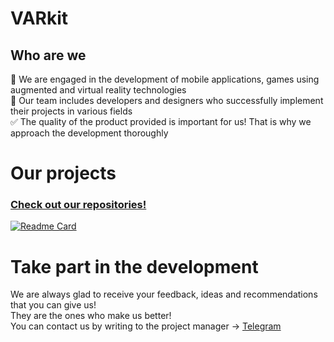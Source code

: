 # VARkit
## Who are we
🙋‍ We are engaged in the development of mobile applications, games using augmented and virtual reality technologies<br>
🧙 Our team includes developers and designers who successfully implement their projects in various fields<br>
:white_check_mark: The quality of the product provided is important for us! That is why we approach the development thoroughly<br>

# Our projects
### [Check out our repositories!](https://github.com/orgs/VARkit/repositories)
[![Readme Card](https://github-readme-stats.vercel.app/api/pin/?username=VARkit&repo=SkiingSimulator)](https://github.com/VARkit/SkiingSimulator)

# Take part in the development
We are always glad to receive your feedback, ideas and recommendations that you can give us!<br>
They are the ones who make us better!<br>
You can contact us by writing to the project manager -> [Telegram](https://t.me/michurin_offic)

